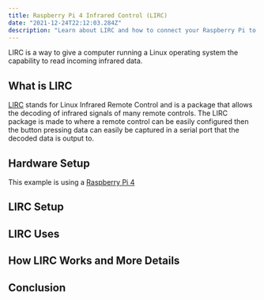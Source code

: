 ```yaml
---
title: Raspberry Pi 4 Infrared Control (LIRC)
date: "2021-12-24T22:12:03.284Z"
description: "Learn about LIRC and how to connect your Raspberry Pi to an IR receiver and control it using a remote"
---
```


LIRC is a way to give a computer running a Linux operating system the capability to read incoming infrared data.

## What is LIRC ##

[LIRC](https://lirc.org/) stands for Linux Infrared Remote Control and is a package that allows the decoding of infrared signals of many remote controls. The LIRC package is made to where a remote control can be easily configured then the button pressing data can easily be captured in a serial port that the decoded data is output to.


## Hardware Setup ##

This example is using a [Raspberry Pi 4]()


## LIRC Setup ##



## LIRC Uses ##



## How LIRC Works and More Details ##



## Conclusion ##

